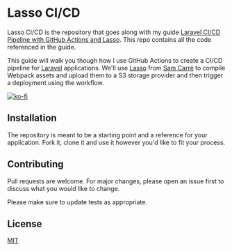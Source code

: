 # Lasso CI/CD

Lasso CI/CD is the repository that goes along with my guide [Laravel CI/CD Pipeline with GitHub Actions and Lasso](https://lasso-ci-cd.alexjustesen.com/). This repo contains all the code referenced in the guide.

This guide will walk you though how I use GitHub Actions to create a CI/CD pipeline for [Laravel](https://laravel.com) applications. We'll use [Lasso](https://getlasso.dev) from [Sam Carré](https://github.com/Sammyjo20) to compile Webpack assets and upload them to a S3 storage provider and then trigger a deployment using the workflow.

[![ko-fi](https://www.ko-fi.com/img/githubbutton_sm.svg)](https://ko-fi.com/S6S12TS60)

## Installation

The repository is meant to be a starting point and a reference for your application. Fork it, clone it and use it however you'd like to fit your process.

## Contributing
Pull requests are welcome. For major changes, please open an issue first to discuss what you would like to change.

Please make sure to update tests as appropriate.

## License
[MIT](https://choosealicense.com/licenses/mit/)
